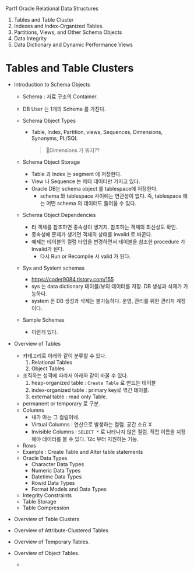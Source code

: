 Part1 Oracle Relational Data Structures

1. Tables and Table Cluster
2. Indexes and Index-Organized Tables.
3. Partitions, Views, and Other Schema Objects
4. Data Integrity
5. Data Dictionary and Dynamic Performance Views

# Tables and Table Clusters

* Introduction to Schema Objects

  * Schema : 자료 구조의 Container.

  * DB User 는 1개의 Schema 를 가진다. 

  * Schema Object Types

    * Table, Index, Partition, views, Sequences, Dimensions, Synonyms, PL/SQL 

      > :blue_book:Dimensions 가 뭐지??

  * Schema Object Storage
    * Table 과 Index 는 segment 에 저장한다. 
    * View 나 Sequence 는 메타 데이터만 가지고 있다.
    * Oracle DB는 schema object 를 tablespace에 저장한다. 
      * schema 와 tablespace 사이에는 연관성이 없다. 즉,  tablespace 에는 어떤 schema 의 데이터도 들어올 수 있다.
  * Schema Object Dependencies
    * 타 객체를 참조하면 종속성이 생기지. 참조하는 객체의 최신성도 확인.
    * 종속성에 문제가 생기면 객체의 상태를 invalid 로 바꾼다.
    * 예제는 테이블의 컬럼 타입을 변경하면서 테이블을 참조한 procedure 가 Invalid가 된다.
      * 다시 Run or Recompile 시 valid 가 된다.  
  * Sys and System schemas
    * https://coder9084.tistory.com/155
    * sys 는 data dictionary 테이블/뷰의 데이터를 저장. DB 생성과 삭제가 가능하다.
    * system 은 DB 생성과 삭제는 불가능하다. 운영, 관리를 위한 관리자 계정이다.
  * Sample Schemas
    * 이런게 있다. 

* Overview of Tables

  * 카테고리로 아래와 같이 분류할 수 있다.
    1. Relational Tables
    2. Object Tables
  * 조직하는 성격에 따라서 아래와 같이 바꿀 수 있다. 
    1. heap-organized table : `Create Table`  로 만드는 테이블
    2. index-organized table : primary key로 엮긴 테이블.
    3. external table : read only Table.
  * permanent or temporary 로 구분.
  * Columns
    * 내가 아는 그 컬럼이네.
    * Virtual Columns : 연산으로 발생하는 컬럼. 공간 소요 X
    * Invisible Columns : `SELECT *` 로 나타나지 않은 컬럼. 직접 이름을 지정해야 데이터를 볼 수 있다.  12c 부터 지원하는 기능.
  * Rows
  * Example : Create Table and Alter table statements
  * Oracle Data Types
    * Character Data Types
    * Numeric Data Types
    * Datetime Data Types
    * Rowid Data Types
    * Format Models and Data Types
  * Integrity Constraints
  * Table Storage
  * Table Compression

* Overview of Table Clusters

* Overview of Attribute-Clustered Tables

* Overview of Temporary Tables.

* Overview of Object Tables.
  
  * 



